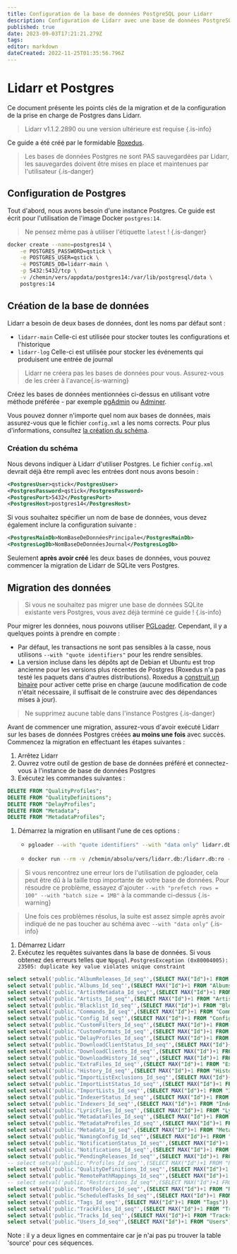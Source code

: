 ```yaml
---
title: Configuration de la base de données PostgreSQL pour Lidarr
description: Configuration de Lidarr avec une base de données PostgreSQL
published: true
date: 2023-09-03T17:21:21.279Z
tags: 
editor: markdown
dateCreated: 2022-11-25T01:35:56.796Z
---
```


# Lidarr et Postgres

Ce document présente les points clés de la migration et de la configuration de la prise en charge de Postgres dans Lidarr.

> Lidarr v1.1.2.2890 ou une version ultérieure est requise
{.is-info}

Ce guide a été créé par le formidable [Roxedus](https://github.com/Roxedus).

> Les bases de données Postgres ne sont PAS sauvegardées par Lidarr, les sauvegardes doivent être mises en place et maintenues par l'utilisateur
{.is-danger}

## Configuration de Postgres

 Tout d'abord, nous avons besoin d'une instance Postgres. Ce guide est écrit pour l'utilisation de l'image Docker `postgres:14`.

 > Ne pensez même pas à utiliser l'étiquette `latest` ! {.is-danger}

```bash
docker create --name=postgres14 \
    -e POSTGRES_PASSWORD=qstick \
    -e POSTGRES_USER=qstick \
    -e POSTGRES_DB=lidarr-main \
    -p 5432:5432/tcp \
    -v /chemin/vers/appdata/postgres14:/var/lib/postgresql/data \
    postgres:14
```

## Création de la base de données

Lidarr a besoin de deux bases de données, dont les noms par défaut sont :

- `lidarr-main`   Celle-ci est utilisée pour stocker toutes les configurations et l'historique
- `lidarr-log`    Celle-ci est utilisée pour stocker les événements qui produisent une entrée de journal

> Lidarr ne créera pas les bases de données pour vous. Assurez-vous de les créer à l'avance{.is-warning}

Créez les bases de données mentionnées ci-dessus en utilisant votre méthode préférée - par exemple [pgAdmin](https://www.pgadmin.org/) ou [Adminer](https://www.adminer.org/).

Vous pouvez donner n'importe quel nom aux bases de données, mais assurez-vous que le fichier `config.xml` a les noms corrects. Pour plus d'informations, consultez [la création du schéma](/lidarr/postgres-setup#schema-creation).

### Création du schéma

 Nous devons indiquer à Lidarr d'utiliser Postgres. Le fichier `config.xml` devrait déjà être rempli avec les entrées dont nous avons besoin :

```xml
<PostgresUser>qstick</PostgresUser>
<PostgresPassword>qstick</PostgresPassword>
<PostgresPort>5432</PostgresPort>
<PostgresHost>postgres14</PostgresHost>
```

Si vous souhaitez spécifier un nom de base de données, vous devez également inclure la configuration suivante :

```xml
<PostgresMainDb>NomBaseDeDonnéesPrincipale</PostgresMainDb>
<PostgresLogDb>NomBaseDeDonnéesJournal</PostgresLogDb>
```

Seulement **après avoir créé** les deux bases de données, vous pouvez commencer la migration de Lidarr de SQLite vers Postgres.

## Migration des données

> Si vous ne souhaitez pas migrer une base de données SQLite existante vers Postgres, vous avez déjà terminé ce guide ! {.is-info}

Pour migrer les données, nous pouvons utiliser [PGLoader](https://github.com/dimitri/pgloader). Cependant, il y a quelques points à prendre en compte :

- Par défaut, les transactions ne sont pas sensibles à la casse, nous utilisons `--with "quote identifiers"` pour les rendre sensibles.
- La version incluse dans les dépôts apt de Debian et Ubuntu est trop ancienne pour les versions plus récentes de Postgres (Roxedus n'a pas testé les paquets dans d'autres distributions).
  Roxedus a [construit un binaire](https://github.com/Roxedus/Pgloader-bin) pour activer cette prise en charge (aucune modification de code n'était nécessaire, il suffisait de le construire avec des dépendances mises à jour).

> Ne supprimez aucune table dans l'instance Postgres {.is-danger}

Avant de commencer une migration, assurez-vous d'avoir exécuté Lidarr sur les bases de données Postgres créées **au moins une fois** avec succès. Commencez la migration en effectuant les étapes suivantes :

1. Arrêtez Lidarr
1. Ouvrez votre outil de gestion de base de données préféré et connectez-vous à l'instance de base de données Postgres
1. Exécutez les commandes suivantes :

```SQL
DELETE FROM "QualityProfiles";
DELETE FROM "QualityDefinitions";
DELETE FROM "DelayProfiles";
DELETE FROM "Metadata";
DELETE FROM "MetadataProfiles";
```

1. Démarrez la migration en utilisant l'une de ces options :

    - ```bash
      pgloader --with "quote identifiers" --with "data only" lidarr.db 'postgresql://qstick:qstick@localhost/lidarr-main'
      ```

    - ```bash
      docker run --rm -v /chemin/absolu/vers/lidarr.db:/lidarr.db:ro --network=host ghcr.io/roxedus/pgloader --with "quote identifiers" --with "data only" /lidarr.db "postgresql://qstick:qstick@localhost/lidarr-main"
      ```

  > Si vous rencontrez une erreur lors de l'utilisation de pgloader, cela peut être dû à la taille trop importante de votre base de données. Pour résoudre ce problème, essayez d'ajouter `--with "prefetch rows = 100" --with "batch size = 1MB"` à la commande ci-dessus
  {.is-warning}
  
  > Une fois ces problèmes résolus, la suite est assez simple après avoir indiqué de ne pas toucher au schéma avec `--with "data only"`
  {.is-info}

1. Démarrez Lidarr
2. Exécutez les requêtes suivantes dans la base de données. Si vous obtenez des erreurs telles que `Npgsql.PostgresException (0x80004005): 23505: duplicate key value violates unique constraint`
```sql
select setval('public."AlbumReleases_Id_seq"',(SELECT MAX("Id")+1 FROM "AlbumReleases"));
select setval('public."Albums_Id_seq"',(SELECT MAX("Id")+1 FROM "Albums"));
select setval('public."ArtistMetadata_Id_seq"',(SELECT MAX("Id")+1 FROM "ArtistMetadata"));
select setval('public."Artists_Id_seq"',(SELECT MAX("Id")+1 FROM "Artists"));
select setval('public."Blacklist_Id_seq"',(SELECT MAX("Id")+1 FROM "Blocklist"));
select setval('public."Commands_Id_seq"',(SELECT MAX("Id")+1 FROM "Commands"));
select setval('public."Config_Id_seq"',(SELECT MAX("Id")+1 FROM "Config"));
select setval('public."CustomFilters_Id_seq"',(SELECT MAX("Id")+1 FROM "CustomFilters"));
select setval('public."CustomFormats_Id_seq"',(SELECT MAX("Id")+1 FROM "CustomFormats"));
select setval('public."DelayProfiles_Id_seq"',(SELECT MAX("Id")+1 FROM "DelayProfiles"));
select setval('public."DownloadClientStatus_Id_seq"',(SELECT MAX("Id")+1 FROM "DownloadClientStatus"));
select setval('public."DownloadClients_Id_seq"',(SELECT MAX("Id")+1 FROM "DownloadClients"));
select setval('public."DownloadHistory_Id_seq"',(SELECT MAX("Id")+1 FROM "DownloadHistory"));
select setval('public."ExtraFiles_Id_seq"',(SELECT MAX("Id")+1 FROM "ExtraFiles"));
select setval('public."History_Id_seq"',(SELECT MAX("Id")+1 FROM "History"));
select setval('public."ImportListExclusions_Id_seq"',(SELECT MAX("Id")+1 FROM "ImportListExclusions"));
select setval('public."ImportListStatus_Id_seq"',(SELECT MAX("Id")+1 FROM "ImportListStatus"));
select setval('public."ImportLists_Id_seq"',(SELECT MAX("Id")+1 FROM "ImportLists"));
select setval('public."IndexerStatus_Id_seq"',(SELECT MAX("Id")+1 FROM "IndexerStatus"));
select setval('public."Indexers_Id_seq"',(SELECT MAX("Id")+1 FROM "Indexers"));
select setval('public."LyricFiles_Id_seq"',(SELECT MAX("Id")+1 FROM "LyricFiles"));
select setval('public."MetadataFiles_Id_seq"',(SELECT MAX("Id")+1 FROM "MetadataFiles"));
select setval('public."MetadataProfiles_Id_seq"',(SELECT MAX("Id")+1 FROM "MetadataProfiles"));
select setval('public."Metadata_Id_seq"',(SELECT MAX("Id")+1 FROM "Metadata"));
select setval('public."NamingConfig_Id_seq"',(SELECT MAX("Id")+1 FROM "NamingConfig"));
select setval('public."NotificationStatus_Id_seq"',(SELECT MAX("Id")+1 FROM "NotificationStatus"));
select setval('public."Notifications_Id_seq"',(SELECT MAX("Id")+1 FROM "Notifications"));
select setval('public."PendingReleases_Id_seq"',(SELECT MAX("Id")+1 FROM "PendingReleases"));
-- select setval('public."Profiles_Id_seq"',(SELECT MAX("Id")+1 FROM "Profiles"));
select setval('public."QualityDefinitions_Id_seq"',(SELECT MAX("Id")+1 FROM "QualityDefinitions"));
select setval('public."RemotePathMappings_Id_seq"',(SELECT MAX("Id")+1 FROM "RemotePathMappings"));
-- select setval('public."Restrictions_Id_seq"',(SELECT MAX("Id")+1 FROM "Restrictions"));
select setval('public."RootFolders_Id_seq"',(SELECT MAX("Id")+1 FROM "RootFolders"));
select setval('public."ScheduledTasks_Id_seq"',(SELECT MAX("Id")+1 FROM "ScheduledTasks"));
select setval('public."Tags_Id_seq"',(SELECT MAX("Id")+1 FROM "Tags"));
select setval('public."TrackFiles_Id_seq"',(SELECT MAX("Id")+1 FROM "TrackFiles"));
select setval('public."Tracks_Id_seq"',(SELECT MAX("Id")+1 FROM "Tracks"));
select setval('public."Users_Id_seq"',(SELECT MAX("Id")+1 FROM "Users"));
```
Note : il y a deux lignes en commentaire car je n'ai pas pu trouver la table 'source' pour ces séquences.
